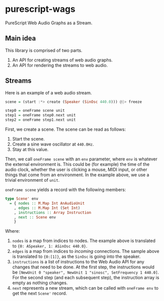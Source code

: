# purescript-wags

PureScript Web Audio Graphs as a Stream.

## Main idea

This library is comprised of two parts.

1. An API for creating streams of web audio graphs.
1. An API for rendering the streams to web audio.

## Streams

Here is an example of a web audio stream.

```purescript
scene = (start :*> create (Speaker (SinOsc 440.0))) @|> freeze

step0 = oneFrame scene unit
step1 = oneFrame step0.next unit
step2 = oneFrame step1.next unit
```

First, we create a scene. The scene can be read as follows:

1. Start the scene.
1. Create a sine wave oscillator at `440.0Hz`.
1. Stay at this value.

Then, we call `oneFrame scene` with an `env` parameter, where `env` is whatever the external environment is. This could be (for example) the time of the audio clock, whether the user is clicking a mouse, MIDI input, or other things that come from an environment.  In the example above, we use a trivial environment of `unit`.

`oneFrame scene` yields a record with the following members:

```purescript
type Scene' env
  = { nodes :: M.Map Int AnAudioUnit
    , edges :: M.Map Int (Set Int)
    , instructions :: Array Instruction
    , next :: Scene env
    }
```

Where:

1. `nodes` is a map from indices to nodes. The example above is translated to `{0: ASpeaker, 1: ASinOsc 440.0}`.
2. `edges` is a map from indices to _incoming_ connections. The sample above is translated to `{0:[1]}`, as the `SinOsc` is going into the speaker.
3. `instructions` is a list of instructions to the Web Audio API for any changes that need to be done. At the first step, the instructions would be `[NewUnit 0 "speaker", NewUnit 1 "sinosc", SetFrequency 1 440.0]`. For the second step (and each subsequent step), the instruction array is empty as nothing changes.
4. `next` represents a new stream, which can be called with `oneFrame env` to get the next `Scene'` record.